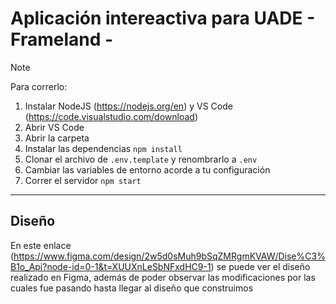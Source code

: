 # Aplicación intereactiva para UADE - Frameland -

> [!NOTE]
> Para correrlo:
> 1. Instalar NodeJS (https://nodejs.org/en) y VS Code (https://code.visualstudio.com/download)
> 2. Abrir VS Code
> 3. Abrir la carpeta
> 4. Instalar las dependencias `npm install`
> 5. Clonar el archivo de `.env.template` y renombrarlo a `.env`
> 6. Cambiar las variables de entorno acorde a tu configuración
> 7. Correr el servidor `npm start`

---

## Diseño
En este enlace (https://www.figma.com/design/2w5d0sMuh9bSqZMRgmKVAW/Dise%C3%B1o_Api?node-id=0-1&t=XUUXnLeSbNFxdHC9-1) se puede ver el diseño realizado en Figma, además de poder observar las modificaciones por las cuales fue pasando hasta llegar al diseño que construimos
